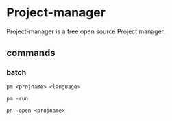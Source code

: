 # Project-manager

Project-manager is a free open source Project manager.

## commands
### batch
    pm <projname> <language>
    
    pm -run
    
    pn -open <projname>
